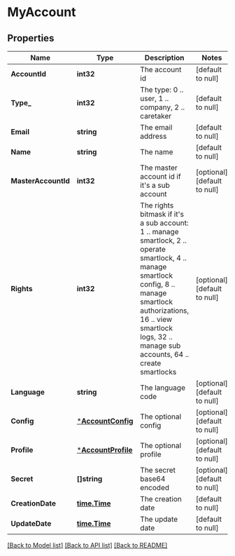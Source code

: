 # MyAccount

## Properties
Name | Type | Description | Notes
------------ | ------------- | ------------- | -------------
**AccountId** | **int32** | The account id | [default to null]
**Type_** | **int32** | The type: 0 .. user, 1 .. company, 2 .. caretaker | [default to null]
**Email** | **string** | The email address | [default to null]
**Name** | **string** | The name | [default to null]
**MasterAccountId** | **int32** | The master account id if it&#39;s a sub account | [optional] [default to null]
**Rights** | **int32** | The rights bitmask if it&#39;s a sub account: 1 .. manage smartlock, 2 .. operate smartlock, 4 .. manage smartlock config, 8 .. manage smartlock authorizations, 16 .. view smartlock logs, 32 .. manage sub accounts, 64 .. create smartlocks | [optional] [default to null]
**Language** | **string** | The language code | [optional] [default to null]
**Config** | [***AccountConfig**](Account.Config.md) | The optional config | [optional] [default to null]
**Profile** | [***AccountProfile**](Account.Profile.md) | The optional profile | [optional] [default to null]
**Secret** | **[]string** | The secret base64 encoded | [optional] [default to null]
**CreationDate** | [**time.Time**](time.Time.md) | The creation date | [default to null]
**UpdateDate** | [**time.Time**](time.Time.md) | The update date | [default to null]

[[Back to Model list]](../README.md#documentation-for-models) [[Back to API list]](../README.md#documentation-for-api-endpoints) [[Back to README]](../README.md)


